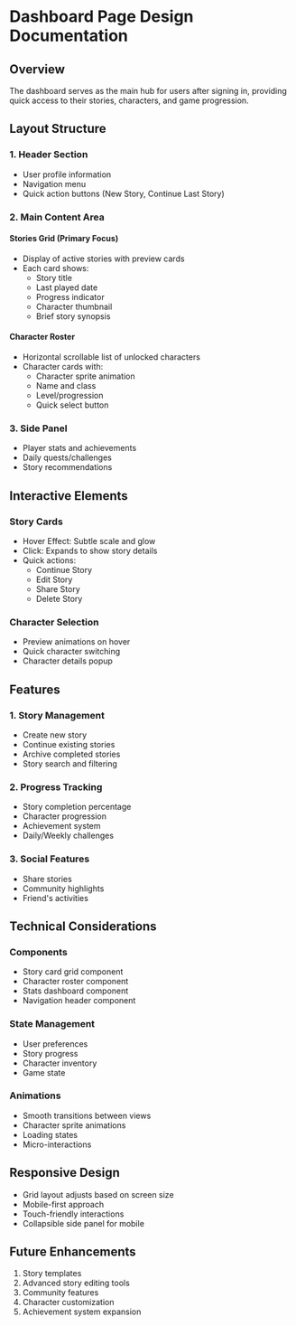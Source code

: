 # Dashboard Page Design Documentation

## Overview
The dashboard serves as the main hub for users after signing in, providing quick access to their stories, characters, and game progression.

## Layout Structure

### 1. Header Section
- User profile information
- Navigation menu
- Quick action buttons (New Story, Continue Last Story)

### 2. Main Content Area

#### Stories Grid (Primary Focus)
- Display of active stories with preview cards
- Each card shows:
  - Story title
  - Last played date
  - Progress indicator
  - Character thumbnail
  - Brief story synopsis

#### Character Roster
- Horizontal scrollable list of unlocked characters
- Character cards with:
  - Character sprite animation
  - Name and class
  - Level/progression
  - Quick select button

### 3. Side Panel
- Player stats and achievements
- Daily quests/challenges
- Story recommendations

## Interactive Elements

### Story Cards
- Hover Effect: Subtle scale and glow
- Click: Expands to show story details
- Quick actions:
  - Continue Story
  - Edit Story
  - Share Story
  - Delete Story

### Character Selection
- Preview animations on hover
- Quick character switching
- Character details popup

## Features

### 1. Story Management
- Create new story
- Continue existing stories
- Archive completed stories
- Story search and filtering

### 2. Progress Tracking
- Story completion percentage
- Character progression
- Achievement system
- Daily/Weekly challenges

### 3. Social Features
- Share stories
- Community highlights
- Friend's activities

## Technical Considerations

### Components
- Story card grid component
- Character roster component
- Stats dashboard component
- Navigation header component

### State Management
- User preferences
- Story progress
- Character inventory
- Game state

### Animations
- Smooth transitions between views
- Character sprite animations
- Loading states
- Micro-interactions

## Responsive Design
- Grid layout adjusts based on screen size
- Mobile-first approach
- Touch-friendly interactions
- Collapsible side panel for mobile

## Future Enhancements
1. Story templates
2. Advanced story editing tools
3. Community features
4. Character customization
5. Achievement system expansion
